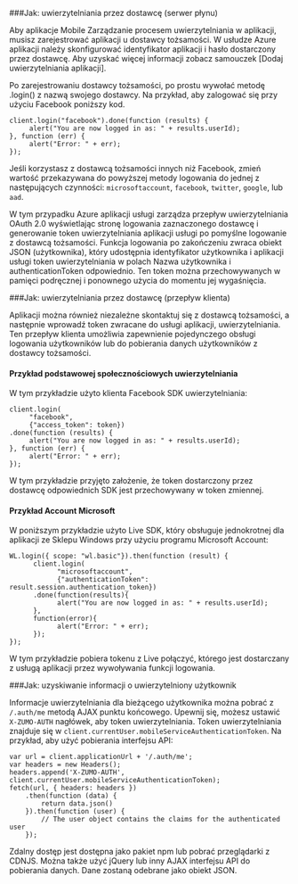 ###<a name="server-auth"></a>Jak: uwierzytelniania przez dostawcę (serwer płynu)

Aby aplikacje Mobile Zarządzanie procesem uwierzytelniania w aplikacji, musisz zarejestrować aplikacji u dostawcy tożsamości. W usłudze Azure aplikacji należy skonfigurować identyfikator aplikacji i hasło dostarczony przez dostawcę.
Aby uzyskać więcej informacji zobacz samouczek [Dodaj uwierzytelniania aplikacji].

Po zarejestrowaniu dostawcy tożsamości, po prostu wywołać metodę .login() z nazwą swojego dostawcy. Na przykład, aby zalogować się przy użyciu Facebook poniższy kod.

```
client.login("facebook").done(function (results) {
     alert("You are now logged in as: " + results.userId);
}, function (err) {
     alert("Error: " + err);
});
```

Jeśli korzystasz z dostawcą tożsamości innych niż Facebook, zmień wartość przekazywana do powyższej metody logowania do jednej z następujących czynności: `microsoftaccount`, `facebook`, `twitter`, `google`, lub `aad`.

W tym przypadku Azure aplikacji usługi zarządza przepływ uwierzytelniania OAuth 2.0 wyświetlając stronę logowania zaznaczonego dostawcę i generowanie token uwierzytelniania aplikacji usługi po pomyślne logowanie z dostawcą tożsamości. Funkcja logowania po zakończeniu zwraca obiekt JSON (użytkownika), który udostępnia identyfikator użytkownika i aplikacji usługi token uwierzytelniania w polach Nazwa użytkownika i authenticationToken odpowiednio. Ten token można przechowywanych w pamięci podręcznej i ponownego użycia do momentu jej wygaśnięcia.

###<a name="client-auth"></a>Jak: uwierzytelniania przez dostawcę (przepływ klienta)

Aplikacji można również niezależne skontaktuj się z dostawcą tożsamości, a następnie wprowadź token zwracane do usługi aplikacji, uwierzytelniania. Ten przepływ klienta umożliwia zapewnienie pojedynczego obsługi logowania użytkowników lub do pobierania danych użytkowników z dostawcy tożsamości.

#### <a name="social-authentication-basic-example"></a>Przykład podstawowej społecznościowych uwierzytelniania

W tym przykładzie użyto klienta Facebook SDK uwierzytelniania:

```
client.login(
     "facebook",
     {"access_token": token})
.done(function (results) {
     alert("You are now logged in as: " + results.userId);
}, function (err) {
     alert("Error: " + err);
});
```
W tym przykładzie przyjęto założenie, że token dostarczony przez dostawcę odpowiednich SDK jest przechowywany w token zmiennej.

#### <a name="microsoft-account-example"></a>Przykład Account Microsoft

W poniższym przykładzie użyto Live SDK, który obsługuje jednokrotnej dla aplikacji ze Sklepu Windows przy użyciu programu Microsoft Account:

```
WL.login({ scope: "wl.basic"}).then(function (result) {
      client.login(
            "microsoftaccount",
            {"authenticationToken": result.session.authentication_token})
      .done(function(results){
            alert("You are now logged in as: " + results.userId);
      },
      function(error){
            alert("Error: " + err);
      });
});
```

W tym przykładzie pobiera tokenu z Live połączyć, którego jest dostarczany z usługą aplikacji przez wywoływania funkcji logowania.

###<a name="auth-getinfo"></a>Jak: uzyskiwanie informacji o uwierzytelniony użytkownik

Informacje uwierzytelniania dla bieżącego użytkownika można pobrać z `/.auth/me` metodą AJAX punktu końcowego.  Upewnij się, możesz ustawić `X-ZUMO-AUTH` nagłówek, aby token uwierzytelniania.  Token uwierzytelniania znajduje się w `client.currentUser.mobileServiceAuthenticationToken`.  Na przykład, aby użyć pobierania interfejsu API:

```
var url = client.applicationUrl + '/.auth/me';
var headers = new Headers();
headers.append('X-ZUMO-AUTH', client.currentUser.mobileServiceAuthenticationToken);
fetch(url, { headers: headers })
    .then(function (data) {
        return data.json()
    }).then(function (user) {
        // The user object contains the claims for the authenticated user
    });
```

Zdalny dostęp jest dostępna jako pakiet npm lub pobrać przeglądarki z CDNJS. Można także użyć jQuery lub inny AJAX interfejsu API do pobierania danych.  Dane zostaną odebrane jako obiekt JSON.
